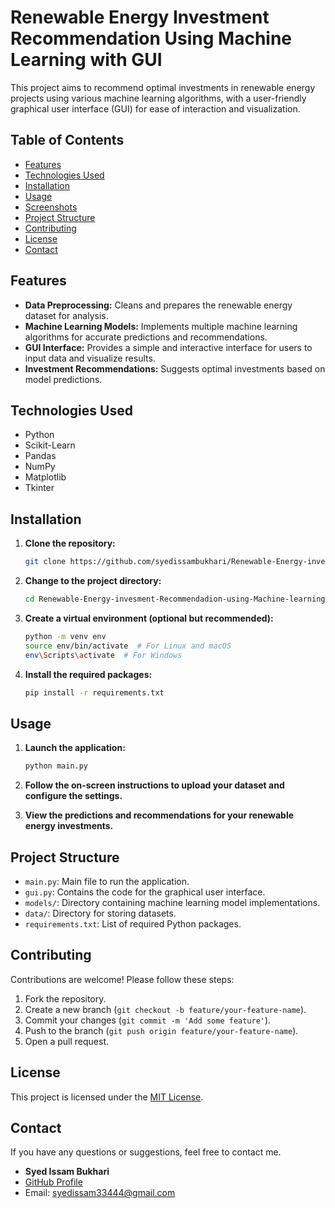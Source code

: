 # Renewable Energy Investment Recommendation Using Machine Learning with GUI

This project aims to recommend optimal investments in renewable energy projects using various machine learning algorithms, with a user-friendly graphical user interface (GUI) for ease of interaction and visualization.

## Table of Contents

- [Features](#features)
- [Technologies Used](#technologies-used)
- [Installation](#installation)
- [Usage](#usage)
- [Screenshots](#screenshots)
- [Project Structure](#project-structure)
- [Contributing](#contributing)
- [License](#license)
- [Contact](#contact)

## Features

- **Data Preprocessing:** Cleans and prepares the renewable energy dataset for analysis.
- **Machine Learning Models:** Implements multiple machine learning algorithms for accurate predictions and recommendations.
- **GUI Interface:** Provides a simple and interactive interface for users to input data and visualize results.
- **Investment Recommendations:** Suggests optimal investments based on model predictions.

## Technologies Used

- Python
- Scikit-Learn
- Pandas
- NumPy
- Matplotlib
- Tkinter

## Installation

1. **Clone the repository:**

    ```bash
    git clone https://github.com/syedissambukhari/Renewable-Energy-invesment-Recommendadion-using-Machine-learning-with-Gui.git
    ```

2. **Change to the project directory:**

    ```bash
    cd Renewable-Energy-invesment-Recommendadion-using-Machine-learning-with-Gui
    ```

3. **Create a virtual environment (optional but recommended):**

    ```bash
    python -m venv env
    source env/bin/activate  # For Linux and macOS
    env\Scripts\activate  # For Windows
    ```

4. **Install the required packages:**

    ```bash
    pip install -r requirements.txt
    ```

## Usage

1. **Launch the application:**

    ```bash
    python main.py
    ```

2. **Follow the on-screen instructions to upload your dataset and configure the settings.**

3. **View the predictions and recommendations for your renewable energy investments.**




## Project Structure

- `main.py`: Main file to run the application.
- `gui.py`: Contains the code for the graphical user interface.
- `models/`: Directory containing machine learning model implementations.
- `data/`: Directory for storing datasets.
- `requirements.txt`: List of required Python packages.

## Contributing

Contributions are welcome! Please follow these steps:

1. Fork the repository.
2. Create a new branch (`git checkout -b feature/your-feature-name`).
3. Commit your changes (`git commit -m 'Add some feature'`).
4. Push to the branch (`git push origin feature/your-feature-name`).
5. Open a pull request.

## License

This project is licensed under the [MIT License](LICENSE).

## Contact

If you have any questions or suggestions, feel free to contact me.

- **Syed Issam Bukhari**
- [GitHub Profile](https://github.com/syedissambukhari)
- Email: [syedissam33444@gmail.com](mailto:syedissam33444@gmail.com)
